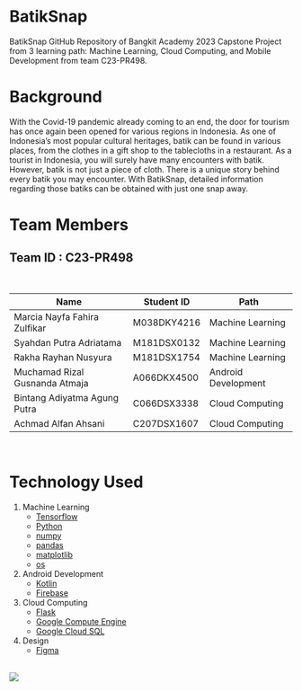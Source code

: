 # BatikSnap

BatikSnap GitHub Repository of Bangkit Academy 2023 Capstone Project from 3 learning path: Machine Learning, Cloud Computing, and Mobile Development from team C23-PR498.

# Background

With the Covid-19 pandemic already coming to an end, the door for tourism has once again been opened for various regions in Indonesia. As one of Indonesia’s most popular cultural heritages, batik can be found in various places, from the clothes in a gift shop to the tablecloths in a restaurant. As a tourist in Indonesia, you will surely have many encounters with batik. However, batik is not just a piece of cloth. There is a unique story behind every batik you may encounter. With BatikSnap, detailed information regarding those batiks can be obtained with just one snap away.
<br>

# Team Members

## Team ID : C23-PR498

<br>

| Name                  | Student ID | Path                |
| --------------------- | ---------- | ------------------- |
| Marcia Nayfa Fahira Zulfikar        | M038DKY4216   | Machine Learning    |
| Syahdan Putra Adriatama | M181DSX0132   | Machine Learning    |
| Rakha Rayhan Nusyura    | M181DSX1754   | Machine Learning |
| Muchamad Rizal Gusnanda Atmaja | A066DKX4500   | Android Development |
| Bintang Adiyatma Agung Putra   | C066DSX3338   | Cloud Computing     |
| Achmad Alfan Ahsani           | C207DSX1607   | Cloud Computing     |
<br>

# Technology Used

1. Machine Learning
   - [Tensorflow](https://www.tensorflow.org/)
   - [Python](https://www.python.org/)
   - [numpy](https://numpy.org)
   - [pandas](https://www.python.org/)
   - [matplotlib](https://www.matplotlib.org/)
   - [os](https://docs.python.org/3/library/os.html)
2. Android Development
   - [Kotlin](https://kotlinlang.org/)
   - [Firebase](https://firebase.google.com/)
3. Cloud Computing
   - [Flask](https://flask.palletsprojects.com/)
   - [Google Compute Engine](https://cloud.google.com/compute)
   - [Google Cloud SQL](https://cloud.google.com/sql)
4. Design
    - [Figma](https://www.figma.com/file/01bkFrwzLmvG1w9qiMcBoP/Capstone?type=design&node-id=0%3A1&t=SdKZxSWDupgugJOz-1)
     <br>

<img src="https://www.dicoding.com/blog/wp-content/uploads/2020/12/Cover.png" />
